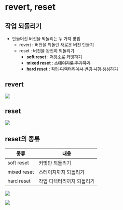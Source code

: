 
# revert, reset



## 작업 되돌리기
  * 만들어진 버전을 되돌리는 두 가지 방법
    * revert : 버전을 되돌린 새로운 버전 만들기
    * reset : 버전을 완전히 되돌리기
      * **soft reset** :  ~~저장소로 커밋하기~~
      * **mixed reset** :  ~~스테이지로 추가하기~~ 
      * **hard reset** :  ~~작업 디렉터리에서 변경 사항 생성하기~~

## revert
<a href='https://ifh.cc/v-qFvn48' target='_blank'><img src='https://ifh.cc/g/qFvn48.png' border='0'></a>

## reset
<a href='https://ifh.cc/v-AK0S2l' target='_blank'><img src='https://ifh.cc/g/AK0S2l.png' border='0'></a>



## reset의 종류

| 종류 | 내용 |
| ---- | --- |
| soft reset |	커밋만 되돌리기 |
| mixed reset |	스테이지까지 되돌리기 |
| hard reset |	작업 디렉터리까지 되돌리기 |

<a href='https://ifh.cc/v-J3SaDl' target='_blank'><img src='https://ifh.cc/g/J3SaDl.png' border='0'></a>

<a href='https://ifh.cc/v-Sxpfqa' target='_blank'><img src='https://ifh.cc/g/Sxpfqa.png' border='0'></a>

